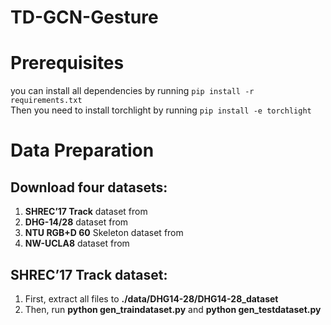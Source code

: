 # TD-GCN-Gesture
# Prerequisites
you can install all dependencies by running ```pip install -r requirements.txt```  <br />
Then you need to install torchlight by running ```pip install -e torchlight```  <br />

# Data Preparation
## Download four datasets:
1. **SHREC’17 Track** dataset from <br />
2. **DHG-14/28** dataset from <br />
3. **NTU RGB+D 60** Skeleton dataset from <br />
4. **NW-UCLA8** dataset from <br />

## SHREC’17 Track dataset:
1. First, extract all files to **./data/DHG14-28/DHG14-28_dataset** <br />
2. Then, run **python gen_traindataset.py** and **python gen_testdataset.py** <br />
